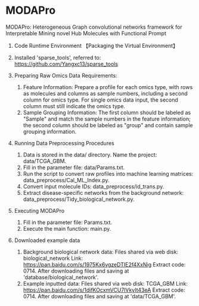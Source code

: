 # MODAPro
MODAPro: Heterogeneous Graph convolutional networks framework for Interpretable Mining novel Hub Molecules with Functional Prompt
1. Code Runtime Environment
【Packaging the Virtual Environment】
2. Installed 'sparse_tools', referred to: https://github.com/Yangxc13/sparse_tools
   
3. Preparing Raw Omics Data
Requirements:
   1) Feature Information: Prepare a profile for each omics type, with rows as molecules and columns as sample numbers, including a second column for omics type. For single omics data input, the second column must still indicate the omics type.
   2) Sample Grouping Information: The first column should be labeled as "Sample" and match the sample numbers in the feature information; the second column should be labeled as "group" and contain sample grouping information.
   
4. Running Data Preprocessing Procedures
   1) Data is stored in the data/ directory. Name the project: data/TCGA_GBM.
   2) Fill in the parameter file: data/Params.txt.
   3) Run the script to convert raw profiles into machine learning matrices: data_preprocess/Cal_ML_Index.py.
   4) Convert input molecule IDs: data_preprocess/id_trans.py.
   5) Extract disease-specific networks from the background network: data_preprocess/Tidy_biological_network.py.

5. Executing MODAPro
   1) Fill in the parameter file: Params.txt.
   2) Execute the main function: main.py.

6. Downloaded example data
   1) Background biological network data: Files shared via web disk: biological_network
Link: https://pan.baidu.com/s/1975Kx6vgzeDTIE2f4XxNig Extract code: 0714. After downloading files and saving at 'database/biological_network'.
   2) Example inputted data: Files shared via web disk: TCGA_GBM
Link: https://pan.baidu.com/s/1difKOcxmVCU7lVkyIt43eA Extract code: 0714. After downloading files and saving at 'data/TCGA_GBM'.
